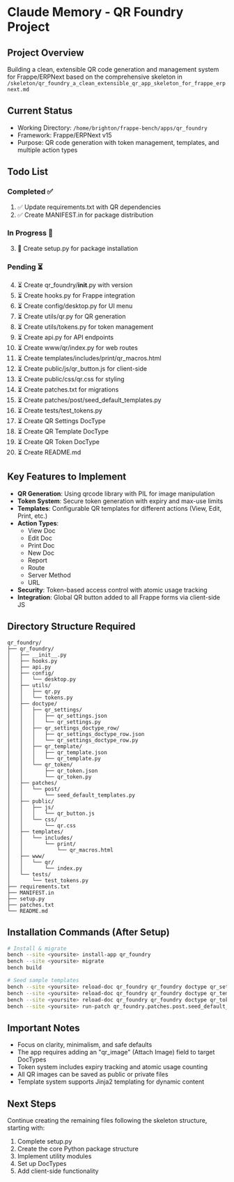 # Claude Memory - QR Foundry Project

## Project Overview
Building a clean, extensible QR code generation and management system for Frappe/ERPNext based on the comprehensive skeleton in `/skeleton/qr_foundry_a_clean_extensible_qr_app_skeleton_for_frappe_erpnext.md`

## Current Status
- Working Directory: `/home/brighton/frappe-bench/apps/qr_foundry`
- Framework: Frappe/ERPNext v15
- Purpose: QR code generation with token management, templates, and multiple action types

## Todo List

### Completed ✅
1. ✅ Update requirements.txt with QR dependencies
2. ✅ Create MANIFEST.in for package distribution

### In Progress 🔄
3. 🔄 Create setup.py for package installation

### Pending ⏳
4. ⏳ Create qr_foundry/__init__.py with version
5. ⏳ Create hooks.py for Frappe integration
6. ⏳ Create config/desktop.py for UI menu
7. ⏳ Create utils/qr.py for QR generation
8. ⏳ Create utils/tokens.py for token management
9. ⏳ Create api.py for API endpoints
10. ⏳ Create www/qr/index.py for web routes
11. ⏳ Create templates/includes/print/qr_macros.html
12. ⏳ Create public/js/qr_button.js for client-side
13. ⏳ Create public/css/qr.css for styling
14. ⏳ Create patches.txt for migrations
15. ⏳ Create patches/post/seed_default_templates.py
16. ⏳ Create tests/test_tokens.py
17. ⏳ Create QR Settings DocType
18. ⏳ Create QR Template DocType
19. ⏳ Create QR Token DocType
20. ⏳ Create README.md

## Key Features to Implement
- **QR Generation**: Using qrcode library with PIL for image manipulation
- **Token System**: Secure token generation with expiry and max-use limits
- **Templates**: Configurable QR templates for different actions (View, Edit, Print, etc.)
- **Action Types**: 
  - View Doc
  - Edit Doc
  - Print Doc
  - New Doc
  - Report
  - Route
  - Server Method
  - URL
- **Security**: Token-based access control with atomic usage tracking
- **Integration**: Global QR button added to all Frappe forms via client-side JS

## Directory Structure Required
```
qr_foundry/
├── qr_foundry/
│   ├── __init__.py
│   ├── hooks.py
│   ├── api.py
│   ├── config/
│   │   └── desktop.py
│   ├── utils/
│   │   ├── qr.py
│   │   └── tokens.py
│   ├── doctype/
│   │   ├── qr_settings/
│   │   │   ├── qr_settings.json
│   │   │   └── qr_settings.py
│   │   ├── qr_settings_doctype_row/
│   │   │   ├── qr_settings_doctype_row.json
│   │   │   └── qr_settings_doctype_row.py
│   │   ├── qr_template/
│   │   │   ├── qr_template.json
│   │   │   └── qr_template.py
│   │   └── qr_token/
│   │       ├── qr_token.json
│   │       └── qr_token.py
│   ├── patches/
│   │   └── post/
│   │       └── seed_default_templates.py
│   ├── public/
│   │   ├── js/
│   │   │   └── qr_button.js
│   │   └── css/
│   │       └── qr.css
│   ├── templates/
│   │   └── includes/
│   │       └── print/
│   │           └── qr_macros.html
│   ├── www/
│   │   └── qr/
│   │       └── index.py
│   └── tests/
│       └── test_tokens.py
├── requirements.txt
├── MANIFEST.in
├── setup.py
├── patches.txt
└── README.md
```

## Installation Commands (After Setup)
```bash
# Install & migrate
bench --site <yoursite> install-app qr_foundry
bench --site <yoursite> migrate
bench build

# Seed sample templates
bench --site <yoursite> reload-doc qr_foundry qr_foundry doctype qr_settings
bench --site <yoursite> reload-doc qr_foundry qr_foundry doctype qr_template
bench --site <yoursite> reload-doc qr_foundry qr_foundry doctype qr_token
bench --site <yoursite> run-patch qr_foundry.patches.post.seed_default_templates
```

## Important Notes
- Focus on clarity, minimalism, and safe defaults
- The app requires adding an "qr_image" (Attach Image) field to target DocTypes
- Token system includes expiry tracking and atomic usage counting
- All QR images can be saved as public or private files
- Template system supports Jinja2 templating for dynamic content

## Next Steps
Continue creating the remaining files following the skeleton structure, starting with:
1. Complete setup.py
2. Create the core Python package structure
3. Implement utility modules
4. Set up DocTypes
5. Add client-side functionality